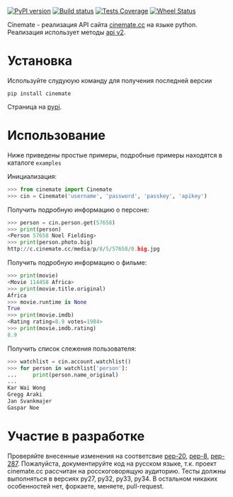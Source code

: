 [![PyPI version](http://badge.fury.io/py/cinemate.png)](http://badge.fury.io/py/cinemate)
[![Build status](http://secure.travis-ci.org/Pentusha/cinemate.png?branch=master)](https://travis-ci.org/Pentusha/cinemate)
[![Tests Coverage](http://coveralls.io/repos/Pentusha/cinemate/badge.png?branch=master)](https://coveralls.io/r/Pentusha/cinemate)
[![Wheel Status](http://pypip.in/wheel/cinemate/badge.png)](https://pypi.python.org/pypi/cinemate/)

Cinemate - реализация API сайта [сinemate.cc][cinemate] на языке python.
Реализация использует методы [api v2][api].


Установка
=========
Используйте слудуюую команду для получения последней версии

    pip install cinemate

Страница на [pypi][pypi].

Использование
=============
Ниже приведены простые примеры, подробные примеры находятся в каталоге `examples`

Инициализация:

```python
>>> from cinemate import Cinemate
>>> cin = Cinemate('username', 'password', 'passkey', 'apikey')
```

Получить подробную информацию о персоне:

```python
>>> person = cin.person.get(57658)
>>> print(person)
<Person 57658 Noel Fielding>
>>> print(person.photo.big)
http://c.cinemate.cc/media/p/8/5/57658/0.big.jpg
```

Получить подробную информацию о фильме:

```python
>>> print(movie)
<Movie 114458 Africa>
>>> print(movie.title.original)
Africa
>>> movie.runtime is None
True
>>> print(movie.imdb)
<Rating rating=8.9 votes=1984>
>>> print(movie.imdb.rating)
8.9
```

Получить список слежения пользователя:

```python
>>> watchlist = cin.account.watchlist()
>>> for person in watchlist['person']:
...     print(person.name_original)
...
Kar Wai Wong
Gregg Araki
Jan Svankmajer
Gaspar Noe
```

Участие в разработке
====================
Проверяйте внесенные изменения на соответсвие [pep-20][pep20], [pep-8][pep8], [pep-287][pep287].
Пожалуйста, документируйте код на русском языке, т.к. проект cinemate.cc рассчитан на росскоговорящую аудиторию.
Тесты должны выполняться в версиях py27, py32, py33, py34.
В остальном никаких особенностей нет, форкаете, меняете, pull-request.

[cinemate]: http://cinemate.cc/
[pep8]: http://www.python.org/dev/peps/pep-0008/
[pep20]: http://www.python.org/dev/peps/pep-0020/
[pep287]: http://www.python.org/dev/peps/pep-0287/
[pypi]: https://pypi.python.org/pypi/cinemate
[api]: http://cinemate.cc/help/api/
